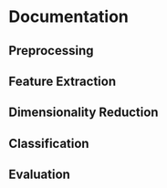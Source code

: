 # Documentation

## Preprocessing

## Feature Extraction

## Dimensionality Reduction

## Classification

## Evaluation
